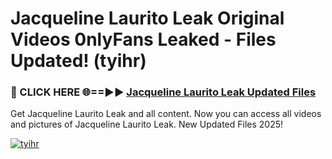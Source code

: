 # Jacqueline Laurito Leak Original Videos 0nlyFans Leaked - Files Updated! (tyihr)

<h3>🔴 CLICK HERE 🌐==►► <a href="https://tinyurl.com/x26r9saj" rel="nofollow">Jacqueline Laurito Leak Updated Files</a></h3>

Get Jacqueline Laurito Leak and all content. Now you can access all videos and pictures of Jacqueline Laurito Leak. New Updated Files 2025!

[![tyihr](https://i.imgur.com/LkgZPqh.gif)](https://tinyurl.com/x26r9saj)
